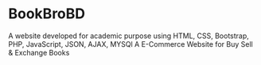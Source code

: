 # BookBroBD
A website developed for academic purpose using HTML, CSS, Bootstrap, PHP, JavaScript, JSON, AJAX, MYSQl
A E-Commerce Website for Buy Sell & Exchange Books
